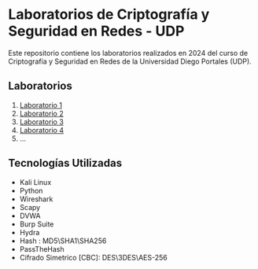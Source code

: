 # Laboratorios de Criptografía y Seguridad en Redes - UDP
Este repositorio contiene los laboratorios realizados en 2024 del curso de Criptografía y Seguridad en Redes de la Universidad Diego Portales (UDP).
## Laboratorios
1. [Laboratorio 1](./Laboratorio1)
2. [Laboratorio 2](./Laboratorio2)
3. [Laboratorio 3](./Laboratorio3)
4. [Laboratorio 4](./Laboratorio4)
5. ...
## Tecnologías Utilizadas
- Kali Linux
- Python
- Wireshark
- Scapy
- DVWA
- Burp Suite
- Hydra
- Hash : MD5\SHA1\SHA256
- PassTheHash
- Cifrado Simetrico [CBC]: DES\3DES\AES-256

